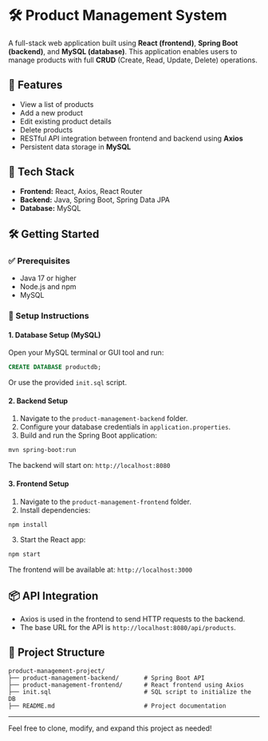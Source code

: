 # 🛠️ Product Management System

A full-stack web application built using **React (frontend)**, **Spring Boot (backend)**, and **MySQL (database)**. This application enables users to manage products with full **CRUD** (Create, Read, Update, Delete) operations.

## 🚀 Features

- View a list of products
- Add a new product
- Edit existing product details
- Delete products
- RESTful API integration between frontend and backend using **Axios**
- Persistent data storage in **MySQL**

## 🧰 Tech Stack

- **Frontend:** React, Axios, React Router
- **Backend:** Java, Spring Boot, Spring Data JPA
- **Database:** MySQL

## 🛠️ Getting Started

### ✅ Prerequisites

- Java 17 or higher
- Node.js and npm
- MySQL

### 🔧 Setup Instructions

#### 1. Database Setup (MySQL)

Open your MySQL terminal or GUI tool and run:

```sql
CREATE DATABASE productdb;
```

Or use the provided `init.sql` script.

#### 2. Backend Setup

1. Navigate to the `product-management-backend` folder.
2. Configure your database credentials in `application.properties`.
3. Build and run the Spring Boot application:

```bash
mvn spring-boot:run
```

The backend will start on: `http://localhost:8080`

#### 3. Frontend Setup

1. Navigate to the `product-management-frontend` folder.
2. Install dependencies:

```bash
npm install
```

3. Start the React app:

```bash
npm start
```

The frontend will be available at: `http://localhost:3000`

## 📦 API Integration

- Axios is used in the frontend to send HTTP requests to the backend.
- The base URL for the API is `http://localhost:8080/api/products`.

## 📁 Project Structure

```
product-management-project/
├── product-management-backend/       # Spring Boot API
├── product-management-frontend/      # React frontend using Axios
├── init.sql                          # SQL script to initialize the DB
├── README.md                         # Project documentation
```

---

Feel free to clone, modify, and expand this project as needed!
